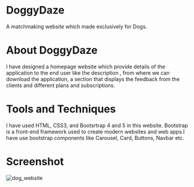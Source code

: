 # DoggyDaze

A matchmaking website which made exclusively for Dogs.




# About DoggyDaze

I have designed a homepage website which provide details of the application to the end user like the description , from where we can download the application, a section that displays the feedback from the clients and different plans and subscriptions.




# Tools and Techniques

I have used HTML, CSS3, and Bootsrtrap 4 and 5 in this website. Bootstrap is a front-end framework used to create modern websites and web apps.I have use bootstrap components like Carousel, Card, Buttons, Navbar etc.




# Screenshot
![dog_website](https://user-images.githubusercontent.com/78539161/175986960-873fa4ae-c187-46c6-a4ed-dddae71fb9ba.png)




